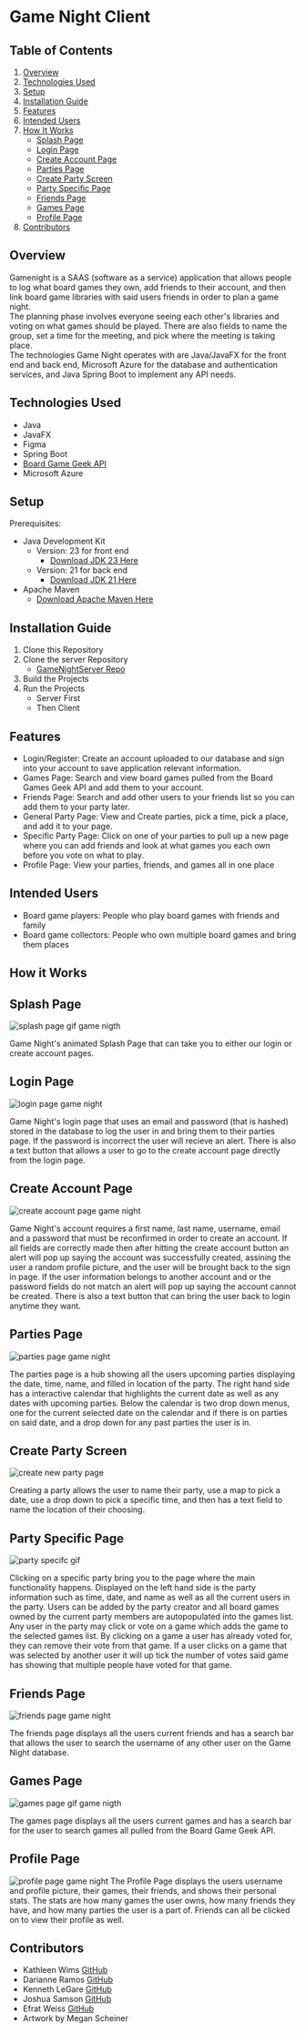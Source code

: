 # Game Night Client

## Table of Contents
1. [Overview](#overview)
2. [Technologies Used](#technologies-used)
3. [Setup](#setup)
4. [Installation Guide](#installation-guide)
5. [Features](#features)
6. [Intended Users](#intended-users)
7. [How It Works](#how-it-works)
   - [Splash Page](#splash-page)  
   - [Login Page](#login-page)  
   - [Create Account Page](#create-account-page)  
   - [Parties Page](#parties-page)
   - [Create Party Screen](#create-party-screen)
   - [Party Specific Page](#party-specific-page)
   - [Friends Page](#friends-page)
   - [Games Page](#games-page) 
   - [Profile Page](#profile-page) 
9. [Contributors](#contributors)

## Overview
Gamenight is a SAAS (software as a service) application that allows people to log what board games they own, add friends to their account, and then link board game libraries with said users friends in order to plan a game night.  
The planning phase involves everyone seeing each other's libraries and voting on what games should be played. There are also fields to name the group, set a time for the meeting, and pick where the meeting is taking place.  
The technologies Game Night operates with are Java/JavaFX for the front end and back end, Microsoft Azure for the database and authentication services, and Java Spring Boot to implement any API needs.

## Technologies Used
- Java 
- JavaFX  
- Figma
- Spring Boot
- [Board Game Geek API](https://boardgamegeek.com/wiki/page/BGG_XML_API)
- Microsoft Azure

## Setup
Prerequisites:
- Java Development Kit  
  - Version: 23 for front end  
    - [Download JDK 23 Here](https://jdk.java.net/java-se-ri/23)  
  - Version: 21 for back end  
    - [Download JDK 21 Here](https://jdk.java.net/java-se-ri/21)
- Apache Maven  
  - [Download Apache Maven Here](https://maven.apache.org/install.html)

## Installation Guide
1. Clone this Repository
2. Clone the server Repository  
   - [GameNightServer Repo](https://github.com/bewimsical/GameNightServer)
3. Build the Projects
4. Run the Projects  
   - Server First  
   - Then Client

## Features
- Login/Register: Create an account uploaded to our database and sign into your account to save application relevant information.
- Games Page: Search and view board games pulled from the Board Games Geek API and add them to your account.
- Friends Page: Search and add other users to your friends list so you can add them to your party later.
- General Party Page: View and Create parties, pick a time, pick a place, and add it to your page. 
- Specific Party Page: Click on one of your parties to pull up a new page where you can add friends and look at what games you each own before you vote on what to play.
- Profile Page: View your parties, friends, and games all in one place

## Intended Users
- Board game players: People who play board games with friends and family
- Board game collectors: People who own multiple board games and bring them places

## How it Works


## Splash Page 
![splash page gif game nigth](https://github.com/user-attachments/assets/74a497b8-f82a-4d56-9345-555440321423)

Game Night's animated Splash Page that can take you to either our login or create account pages.

## Login Page
![login page game night](https://github.com/user-attachments/assets/60f3278a-cd3a-48b7-b287-0b1632652e11)

Game Night's login page that uses an email and password (that is hashed) stored in the database to log the user in and bring them to their parties page. If the password is incorrect the user will recieve an alert. There is also a text button that allows a user to go to the create account page directly from the login page.

## Create Account Page
![create account page game night](https://github.com/user-attachments/assets/6cf445d5-dc47-47ed-bbeb-b66af68ca47e)

Game Night's account requires a first name, last name, username, email and a password that must be reconfirmed in order to create an account. If all fields are correctly made then after hitting the create account button an alert will pop up saying the account was successfully created, assining the user a random profile picture, and the user will be brought back to the sign in page. If the user information belongs to another account and or the password fields do not match an alert will pop up saying the account cannot be created. There is also a text button that can bring the user back to login anytime they want.

## Parties Page
![parties page game night](https://github.com/user-attachments/assets/6fd2d496-e5f1-4706-8f73-66bb96956384)

The parties page is a hub showing all the users upcoming parties displaying the date, time, name, and filled in location of the party. The right hand side has a interactive calendar that highlights the current date as well as any dates with upcoming parties. Below the calendar is two drop down menus, one for the current selected date on the calendar and if there is on parties on said date, and a drop down for any past parties the user is in.

## Create Party Screen
![create new party page](https://github.com/user-attachments/assets/3edcc6b3-a164-4ff8-aa7d-32c513b3ca3d)

Creating a party allows the user to name their party, use a map to pick a date, use a drop down to pick a specific time, and then has a text field to name the location of their choosing.


## Party Specific Page
![party specifc gif](https://github.com/user-attachments/assets/1be3310c-9705-4da5-bc5a-5d149e241644)

Clicking on a specific party bring you to the page where the main functionality happens. Displayed on the left hand side is the party information such as time, date, and name as well as all the current users in the party. Users can be added by the party creator and all board games owned by the current party members are autopopulated into the games list. Any user in the party may click or vote on a game which adds the game to the selected games list. By clicking on a game a user has already voted for, they can remove their vote from that game. If a user clicks on a game that was selected by another user it will up tick the number of votes said game has showing that multiple people have voted for that game.
## Friends Page
![friends page game night](https://github.com/user-attachments/assets/bb032b8e-1a42-4806-9f61-d44140de1150)

The friends page displays all the users current friends and has a search bar that allows the user to search the username of any other user on the Game Night database.

## Games Page
![games page gif game nigth](https://github.com/user-attachments/assets/44bedc80-3ecb-4823-94d2-7d825f499fab)

The games page displays all the users current games and has a search bar for the user to search games all pulled from the Board Game Geek API.

## Profile Page
![profile page game night](https://github.com/user-attachments/assets/7337b19c-569e-4727-84ef-b1a054dbf937)
The Profile Page displays the users username and profile picture, their games, their friends, and shows their personal stats. The stats are how many games the user owns, how many friends they have, and how many parties the user is a part of. Friends can all be clicked on to view their profile as well.









## Contributors
- Kathleen Wims [GitHub](https://github.com/bewimsical)  
- Darianne Ramos [GitHub](https://github.com/darianne123)  
- Kenneth LeGare [GitHub](https://github.com/DataHiveMind)  
- Joshua Samson [GitHub](https://github.com/jsams909)  
- Efrat Weiss [GitHub](https://github.com/Wieefi)
- Artwork by Megan Scheiner

  
